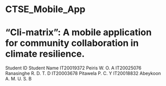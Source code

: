 # CTSE_Mobile_App
# “Cli-matrix”: A mobile application for community collaboration in climate resilience.

Student ID	Student Name
IT20019372	Peiris W. O. A
IT20025076	Ranasinghe R. D. T. D
IT20003678	Pitawela P. C. Y
IT20018832	Abeykoon A. M. U. S. B
